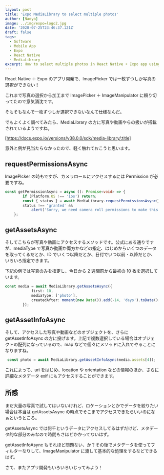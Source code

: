 ```yaml
---
layout: post
title: 'Expo MediaLibrary to select multiple photos'
author: [Naoya]
image: ../img/expo=logo2.jpg
date: '2020-07-25T23:46:37.121Z'
draft: false
tags:
  - Software
  - Mobile App
  - Expo
  - React Native
  - MediaLibrary
excerpt: How to select multiple photos in React Native + Expo app using MediaLibrary... ImagePicker has been an easy and popular way to select a photo, but not able to select multiple photos.
---
```


React Native ＋ Expo のアプリ開発で、ImagePicker では一枚ずつしか写真の選択ができない！

これまで写真の選択から加工まで ImagePicker ＋ ImageManipulator に頼り切ってたので意気消沈です。

そもそもなんで一枚ずつしか選択できないなんて仕様なんだ。

でもよくよく調べてみたら、MediaLibrary の方に写真や動画やらの扱いが搭載されているようですね。

[https://docs.expo.io/versions/v38.0.0/sdk/media-library/:title]

意外と例が見当たらなかったので、軽く触れておこうと思います。

## requestPermissionsAsync

ImagePIcker の時もですが、カメラロールにアクセスするには Permission が必要ですね。

```typeScript
const getPermissionAsync = async (): Promise<void> => {
        if (Platform.OS !== 'ios') return;
        const { status } = await MediaLibrary.requestPermissionsAsync();
        status !== 'granted' &&
            alert('Sorry, we need camera roll permissions to make this work!');
    };
```

## getAssetsAsync

そしてこちらが写真や動画にアクセスするメソッドです。公式にある通りですが、mediaType で写真か動画か両方かなどの指定、はじめからいくつのデータを取ってくるだとか、ID でいくつ以降だとか、日付でいつ以前・以降だとか、いろいろ指定できます。

下記の例では写真のみを指定し、今日から 2 週間前から最初の 10 枚を選択しています。

```typeScript
const media = await MediaLibrary.getAssetsAsync({
            first: 10,
            mediaType: ['photo'],
            createdAfter: moment(new Date()).add(-14, 'days').toDate(),
        });
```

## getAssetInfoAsync

そして、アクセスした写真や動画などのオブジェクトを、さらに getAssetInfoAsync の方に投げます。上記で複数選択している場合はオブジェクトの配列になっているので、map などで個々にメソッドに入れてやることになりますね。

```typeScript
 const photo = await MediaLibrary.getAssetInfoAsync(media.assets[4]);
```

これによって、uri をはじめ、location や orientation などの情報のほか、さらに詳細なメタデータ exif にもアクセスすることができます。

## 所感

まだ大量の写真で試してはいないけれど、ロケーションとかでデータを絞りたい場合は本当は getAssetsAsync の時点でそこまでアクセスできたらいいのになぁというところ。

getAssetsAsync では何千というデータにアクセスしてるはずだけど、メタデータ的な部分のみなので時間もさほどかかってないはず。

getAssetInfoAsync もそれほど問題ない、か？その後でメタデータを使ってフィルターなりして、ImageManipulator に渡して基本的な処理をするなどできるはず。

さて、またアプリ開発もいろいろいじってみよう！
